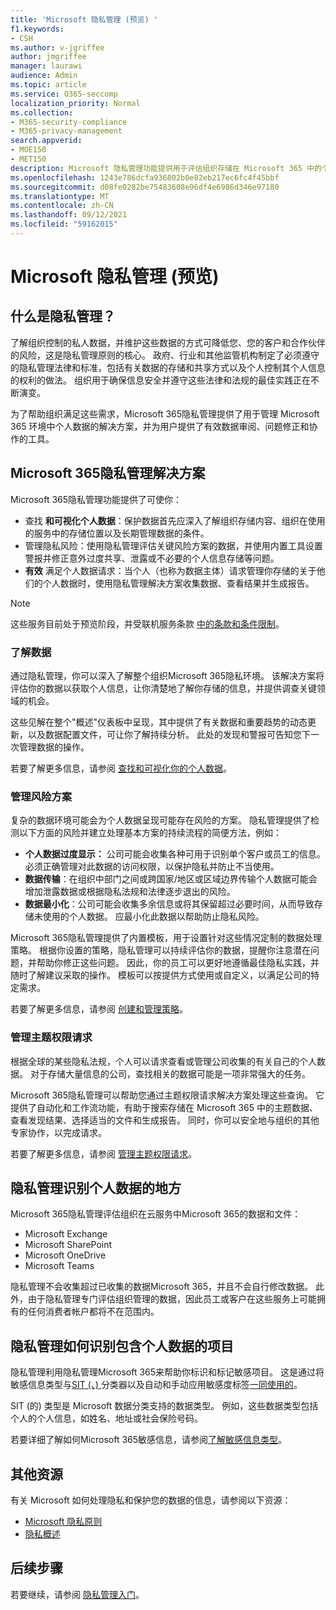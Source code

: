 ```yaml
---
title: 'Microsoft 隐私管理 (预览) '
f1.keywords:
- CSH
ms.author: v-jgriffee
author: jmgriffee
manager: laurawi
audience: Admin
ms.topic: article
ms.service: O365-seccomp
localization_priority: Normal
ms.collection:
- M365-security-compliance
- M365-privacy-management
search.appverid:
- MOE150
- MET150
description: Microsoft 隐私管理功能提供用于评估组织存储在 Microsoft 365 中的个人数据的解决方案，并帮助你识别和修正隐私风险。
ms.openlocfilehash: 1243e786dcfa936802b0e82eb217ec6fc4f45bbf
ms.sourcegitcommit: d08fe0282be75483608e96df4e6986d346e97180
ms.translationtype: MT
ms.contentlocale: zh-CN
ms.lasthandoff: 09/12/2021
ms.locfileid: "59162015"
---
```

# <a name="microsoft-privacy-management-preview"></a>Microsoft 隐私管理 (预览) 

## <a name="what-is-privacy-management"></a>什么是隐私管理？

了解组织控制的私人数据，并维护这些数据的方式可降低您、您的客户和合作伙伴的风险，这是隐私管理原则的核心。 政府、行业和其他监管机构制定了必须遵守的隐私管理法律和标准，包括有关数据的存储和共享方式以及个人控制其个人信息的权利的做法。 组织用于确保信息安全并遵守这些法律和法规的最佳实践正在不断演变。

为了帮助组织满足这些需求，Microsoft 365隐私管理提供了用于管理 Microsoft 365 环境中个人数据的解决方案，并为用户提供了有效数据审阅、问题修正和协作的工具。

## <a name="microsoft-365-privacy-management-solutions"></a>Microsoft 365隐私管理解决方案

Microsoft 365隐私管理功能提供了可使你：

- 查找 **和可视化个人数据**：保护数据首先应深入了解组织存储内容、组织在使用的服务中的存储位置以及长期管理数据的条件。
- 管理隐私风险：使用隐私管理评估关键风险方案的数据，并使用内置工具设置警报并修正意外过度共享、泄露或不必要的个人信息存储等问题。
- **有效** 满足个人数据请求：当个人（也称为数据主体）请求管理你存储的关于他们的个人数据时，使用隐私管理解决方案收集数据、查看结果并生成报告。

> [!NOTE]
> 这些服务目前处于预览阶段，并受联机服务条款 [中的条款和条件限制](https://www.microsoft.com/en-us/licensing/product-licensing/products)。

### <a name="understand-your-data"></a>了解数据

通过隐私管理，你可以深入了解整个组织Microsoft 365隐私环境。 该解决方案将评估你的数据以获取个人信息，让你清楚地了解你存储的信息，并提供调查关键领域的机会。

这些见解在整个"概述"仪表板中呈现，其中提供了有关数据和重要趋势的动态更新，以及数据配置文件，可让你了解持续分析。 此处的发现和警报可告知您下一次管理数据的操作。

若要了解更多信息，请参阅 [查找和可视化你的个人数据](privacy-management-data-profile.md)。

### <a name="manage-risk-scenarios"></a>管理风险方案

复杂的数据环境可能会为个人数据呈现可能存在风险的方案。 隐私管理提供了检测以下方面的风险并建立处理基本方案的持续流程的简便方法，例如：

- **个人数据过度显示：** 公司可能会收集各种可用于识别单个客户或员工的信息。 必须正确管理对此数据的访问权限，以保护隐私并防止不当使用。
- **数据传输**：在组织中部门之间或跨国家/地区或区域边界传输个人数据可能会增加泄露数据或根据隐私法规和法律逐步退出的风险。
- **数据最小化**：公司可能会收集多余信息或将其保留超过必要时间，从而导致存储未使用的个人数据。 应最小化此数据以帮助防止隐私风险。

Microsoft 365隐私管理提供了内置模板，用于设置针对这些情况定制的数据处理策略。 根据你设置的策略，隐私管理可以持续评估你的数据，提醒你注意潜在问题，并帮助你修正这些问题。 因此，你的员工可以更好地遵循最佳隐私实践，并随时了解建议采取的操作。 模板可以按提供方式使用或自定义，以满足公司的特定需求。

若要了解更多信息，请参阅 [创建和管理策略](privacy-management-policies.md)。

### <a name="manage-subject-rights-requests"></a>管理主题权限请求

根据全球的某些隐私法规，个人可以请求查看或管理公司收集的有关自己的个人数据。 对于存储大量信息的公司，查找相关的数据可能是一项非常强大的任务。

Microsoft 365隐私管理可以帮助您通过主题权限请求解决方案处理这些查询。 它提供了自动化和工作流功能，有助于搜索存储在 Microsoft 365 中的主题数据、查看发现结果、选择适当的文件和生成报告。 同时，你可以安全地与组织的其他专家协作，以完成请求。

若要了解更多信息，请参阅 [管理主题权限请求](privacy-management-subject-rights-requests.md)。

## <a name="where-privacy-management-identifies-personal-data"></a>隐私管理识别个人数据的地方

Microsoft 365隐私管理评估组织在云服务中Microsoft 365的数据和文件：

- Microsoft Exchange
- Microsoft SharePoint
- Microsoft OneDrive
- Microsoft Teams

隐私管理不会收集超过已收集的数据Microsoft 365，并且不会自行修改数据。 此外，由于隐私管理专门评估组织管理的数据，因此员工或客户在这些服务上可能拥有的任何消费者帐户都将不在范围内。

## <a name="how-privacy-management-identifies-items-with-personal-data"></a>隐私管理如何识别包含个人数据的项目

隐私管理利用隐私管理Microsoft 365来帮助你标识和标记敏感项目。 这是通过将敏感信息类型与[SIT (、) ](sensitive-information-type-learn-about.md)分类器以及自动和手动应用敏感度[](classifier-learn-about.md)标签[一同使用的](sensitivity-labels.md)。

SIT (的) 类型是 Microsoft 数据分类支持的数据类型。 例如，这些数据类型包括个人的个人信息，如姓名、地址或社会保险号码。

若要详细了解如何Microsoft 365敏感信息，请参阅[了解敏感信息类型](sensitive-information-type-learn-about.md)。

## <a name="additional-resources"></a>其他资源

有关 Microsoft 如何处理隐私和保护您的数据的信息，请参阅以下资源：

- [Microsoft 隐私原则](https://www.microsoft.com/en-us/trust-center/privacy)
- [隐私概述](/compliance/assurance/assurance-privacy)

## <a name="next-steps"></a>后续步骤

若要继续，请参阅 [隐私管理入门](privacy-management-setup.md)。

